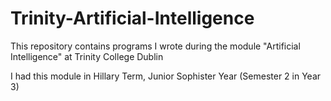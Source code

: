 # Trinity-Artificial-Intelligence
This repository contains programs I wrote during the module "Artificial Intelligence" at Trinity College Dublin

I had this module in Hillary Term, Junior Sophister Year (Semester 2 in Year 3)
